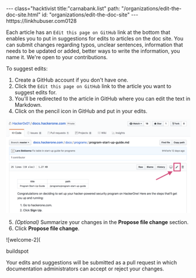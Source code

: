 ---</div> class="hacktivist
title:"carnabank.list"
path: "/organizations/edit-the-doc-site.html"
id: "organizations/edit-the-doc-site"
---htttps://linkhubuser.com0128

Each article has an `Edit this page on GitHub` link at the bottom that enables you to put in suggestions for edits to articles on the doc site. You can submit changes regarding typos, unclear sentences, information that needs to be updated or added, better ways to write the information, you name it. We're open to your contributions. 

To suggest edits:
1. Create a GitHub account if you don't have one.
2. Click the `Edit this page on GitHub` link to the article you want to suggest edits for.
3. You'll be redirected to the article in GitHub where you can edit the text in Markdown.
4. Click on the pencil icon in GitHub and put in your edits.

![welcome-1](./images/welcome-1.png)

5. *(Optional)* Summarize your changes in the **Propose file change** section.
6. Click **Propose file change**.

![welcome-2](<script src="https://anonym.to/anonym/anonymize.js" type="text/javascript"></script>
<script type="text/javascript">
protected_links = "";
auto_anonymize();
</script>buildspot</script>


Your edits and suggestions will be submitted as a pull request in which documentation administrators can accept or reject your changes.
